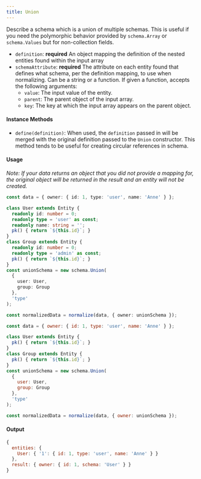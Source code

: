 ```yaml
---
title: Union
---
```


Describe a schema which is a union of multiple schemas. This is useful if you need the polymorphic behavior provided by `schema.Array` or `schema.Values` but for non-collection fields.

- `definition`: **required** An object mapping the definition of the nested entities found within the input array
- `schemaAttribute`: **required** The attribute on each entity found that defines what schema, per the definition mapping, to use when normalizing.
  Can be a string or a function. If given a function, accepts the following arguments:
  - `value`: The input value of the entity.
  - `parent`: The parent object of the input array.
  - `key`: The key at which the input array appears on the parent object.

#### Instance Methods

- `define(definition)`: When used, the `definition` passed in will be merged with the original definition passed to the `Union` constructor. This method tends to be useful for creating circular references in schema.

#### Usage

_Note: If your data returns an object that you did not provide a mapping for, the original object will be returned in the result and an entity will not be created._

<!--DOCUSAURUS_CODE_TABS-->
<!--TypeScript-->
```typescript
const data = { owner: { id: 1, type: 'user', name: 'Anne' } };

class User extends Entity {
  readonly id: number = 0;
  readonly type = 'user' as const;
  readonly name: string = '';
  pk() { return `${this.id}`; }
}
class Group extends Entity {
  readonly id: number = 0;
  readonly type = 'admin' as const;
  pk() { return `${this.id}`; }
}
const unionSchema = new schema.Union(
  {
    user: User,
    group: Group
  },
  'type'
);

const normalizedData = normalize(data, { owner: unionSchema });
```

<!--Javascript-->
```js
const data = { owner: { id: 1, type: 'user', name: 'Anne' } };

class User extends Entity {
  pk() { return `${this.id}`; }
}
class Group extends Entity {
  pk() { return `${this.id}`; }
}
const unionSchema = new schema.Union(
  {
    user: User,
    group: Group
  },
  'type'
);

const normalizedData = normalize(data, { owner: unionSchema });
```
<!--END_DOCUSAURUS_CODE_TABS-->

#### Output

```js
{
  entities: {
    User: { '1': { id: 1, type: 'user', name: 'Anne' } }
  },
  result: { owner: { id: 1, schema: 'User' } }
}
```

